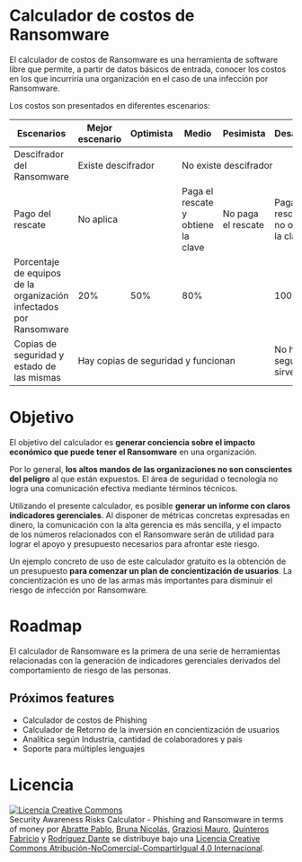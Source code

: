 # Calculador de costos de Ransomware

El calculador de costos de Ransomware es una herramienta de software libre que permite, a partir de datos básicos de entrada, conocer los costos en los que incurriría una organización en el caso de una infección por Ransomware.

Los costos son presentados en diferentes escenarios:

<table>
  <thead>
      <tr>
          <th>Escenarios</th>
          <th>Mejor escenario</th>
          <th>Optimista</th>
          <th>Medio</th>
          <th>Pesimista</th>
          <th>Desastroso</th>
          <th>Tacaño</th>
      </tr>
  </thead>
  <tbody>
      <tr>
          <td>Descifrador del Ransomware</td>
          <td colspan="2">Existe descifrador</td>
          <td colspan="4">No existe descifrador</td>
      </tr>
      <tr>
          <td>Pago del rescate</td>
          <td colspan="2">No aplica</td>
          <td>Paga el rescate y obtiene la clave</td>
          <td>No paga el rescate</td>
          <td>Paga el rescate y no obtiene la clave</td>
          <td>No paga el rescate</td>
      </tr>
      <tr>
          <td>Porcentaje de equipos de la organización infectados por Ransomware</td>
          <td>20%</td>
          <td>50%</td>
          <td colspan="2">80%</td>
          <td colspan="2">100%</td>
      </tr>
      <tr>
          <td>Copias de seguridad y estado de las mismas </td>
          <td colspan="4">Hay copias de seguridad y funcionan</td>
          <td colspan="2">No hay copias de seguridad o no sirven</td>
      </tr>
  </tbody>
  </table>

# Objetivo

El objetivo del calculador es **generar conciencia sobre el impacto económico que puede tener el Ransomware** en una organización. 

Por lo general, **los altos mandos de las organizaciones no son conscientes del peligro** al que están expuestos. El área de seguridad o tecnología no logra una comunicación efectiva mediante términos técnicos.

Utilizando el presente calculador, es posible **generar un informe con claros indicadores gerenciales**. Al disponer de métricas concretas expresadas en dinero, la comunicación con la alta gerencia es más sencilla, y el impacto de los números relacionados con el Ransomware serán de utilidad para lograr el apoyo y presupuesto necesarios para afrontar este riesgo.

Un ejemplo concreto de uso de este calculador gratuito es la obtención de un presupuesto **para comenzar un plan de concientización de usuarios**. La concientización es uno de las armas más importantes para disminuir el riesgo de infección por Ransomware.

# Roadmap

El calculador de Ransomware es la primera de una serie de herramientas relacionadas con la generación de indicadores gerenciales derivados del comportamiento de riesgo de las personas.

## Próximos features

- Calculador de costos de Phishing
- Calculador de Retorno de la inversión en concientización de usuarios
- Analítica según Industria, cantidad de colaboradores y país
- Soporte para múltiples lenguajes

# Licencia

<a rel="license" href="http://creativecommons.org/licenses/by-nc-sa/4.0/"><img alt="Licencia Creative Commons" style="border-width:0" src="https://i.creativecommons.org/l/by-nc-sa/4.0/88x31.png" /></a><br /><span xmlns:dct="http://purl.org/dc/terms/" property="dct:title">Security Awareness Risks Calculator - Phishing and Ransomware in terms of money</span> por <span xmlns:cc="http://creativecommons.org/ns#" property="cc:attributionName">
<a href="https://www.linkedin.com/in/pabratte/"> Abratte Pablo</a>, 
<a href="https://www.linkedin.com/in/nicolasbruna/"> Bruna Nicolás</a>, 
<a href="https://www.linkedin.com/in/mgraziosi/"> Graziosi Mauro</a>, 
<a href="https://www.linkedin.com/in/fabricio-quinteros-01b773172/"> Quinteros Fabricio</a> y 
<a href="http://linkedin.com/in/dante-rodriguez-45381b1a7"> Rodríguez Dante</a></span> se distribuye bajo una <a rel="license" href="http://creativecommons.org/licenses/by-nc-sa/4.0/">Licencia Creative Commons Atribución-NoComercial-CompartirIgual 4.0 Internacional</a>.
